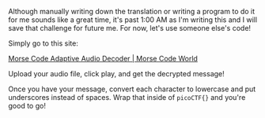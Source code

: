Although manually writing down the translation or writing a program to do it for me sounds like a great time, it's past 1:00 AM as I'm writing this and I will save that challenge for future me. For now, let's use someone else's code!



Simply go to this site:

[Morse Code Adaptive Audio Decoder | Morse Code World](https://morsecode.world/international/decoder/audio-decoder-adaptive.html)



Upload your audio file, click play, and get the decrypted message!



Once you have your message, convert each character to lowercase and put underscores instead of spaces. Wrap that inside of `picoCTF{}` and you're good to go!
